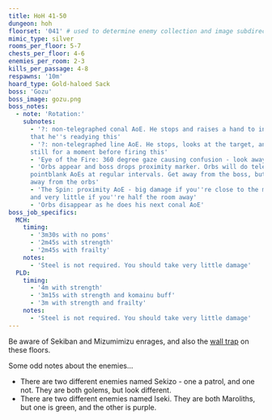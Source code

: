 ```yaml
---
title: HoH 41-50
dungeon: hoh
floorset: '041' # used to determine enemy collection and image subdirectory
mimic_type: silver
rooms_per_floor: 5-7
chests_per_floor: 4-6
enemies_per_room: 2-3
kills_per_passage: 4-8
respawns: '10m'
hoard_type: Gold-haloed Sack
boss: 'Gozu'
boss_image: gozu.png
boss_notes:
  - note: 'Rotation:'
    subnotes:
      - '?: non-telegraphed conal AoE. He stops and raises a hand to indicate
      that he''s readying this'
      - '?: non-telegraphed line AoE. He stops, looks at the target, and stands
      still for a moment before firing this'
      - 'Eye of the Fire: 360 degree gaze causing confusion - look away'
      - 'Orbs appear and boss drops proximity marker. Orbs will do telegraphed
      pointblank AoEs at regular intervals. Get away from the boss, but also
      away from the orbs'
      - 'The Spin: proximity AoE - big damage if you''re close to the marker,
      and very little if you''re half the room away'
      - 'Orbs disappear as he does his next conal AoE'
boss_job_specifics:
  MCH:
    timing:
      - '3m30s with no poms'
      - '2m45s with strength'
      - '2m45s with frailty'
    notes:
      - 'Steel is not required. You should take very little damage'
  PLD:
    timing:
      - '4m with strength'
      - '3m15s with strength and komainu buff'
      - '3m with strength and frailty'
    notes:
      - 'Steel is not required. You should take very little damage'
---
```


Be aware of Sekiban and Mizumimizu enrages, and also the
[wall trap](/wall_traps.html#hoh-41-79) on these floors.

Some odd notes about the enemies...

* There are two different enemies named Sekizo - one a patrol, and one not.
  They are both golems, but look different.
* There are two different enemies named Iseki. They are both Maroliths, but one
  is green, and the other is purple.
